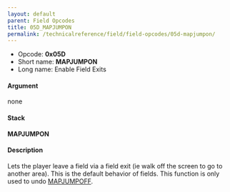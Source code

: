 ```yaml
---
layout: default
parent: Field Opcodes
title: 05D_MAPJUMPON
permalink: /technicalreference/field/field-opcodes/05d-mapjumpon/
---
```


-   Opcode: **0x05D**
-   Short name: **MAPJUMPON**
-   Long name: Enable Field Exits

#### Argument

none

#### Stack

  
**MAPJUMPON**

#### Description

Lets the player leave a field via a field exit (ie walk off the screen to go to another area). This is the default behavior of fields. This function is only used to undo [MAPJUMPOFF](05E_MAPJUMPOFF).
